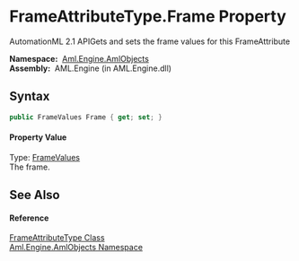FrameAttributeType.Frame Property
=================================
AutomationML 2.1 APIGets and sets the frame values for this FrameAttribute

  **Namespace:**  [Aml.Engine.AmlObjects][1]  
  **Assembly:**  AML.Engine (in AML.Engine.dll)

Syntax
------

```csharp
public FrameValues Frame { get; set; }
```

#### Property Value
Type: [FrameValues][2]  
The frame.

See Also
--------

#### Reference
[FrameAttributeType Class][3]  
[Aml.Engine.AmlObjects Namespace][1]  

[1]: ../README.md
[2]: ../FrameValues/README.md
[3]: README.md
[4]: https://www.automationml.org
[5]: ../../icons/logoShade.png